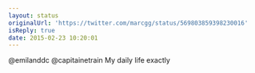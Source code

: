 ```yaml
---
layout: status
originalUrl: 'https://twitter.com/marcgg/status/569803859398230016'
isReply: true
date: 2015-02-23 10:20:01
---
```


@emilanddc @capitainetrain My daily life exactly

